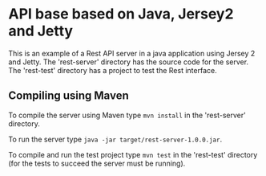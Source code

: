 API base based on Java, Jersey2 and Jetty
=====================

This is an example of a Rest API server in a java application using Jersey 2 and Jetty.
The 'rest-server' directory has the source code for the server.
The 'rest-test' directory has a project to test the Rest interface.

Compiling using Maven
---------------------
To compile the server using Maven type `mvn install` in the 'rest-server' directory.

To run the server type `java -jar target/rest-server-1.0.0.jar`.

To compile and run the test project type `mvn test` in the 'rest-test' directory (for the tests to succeed the server must be running).
